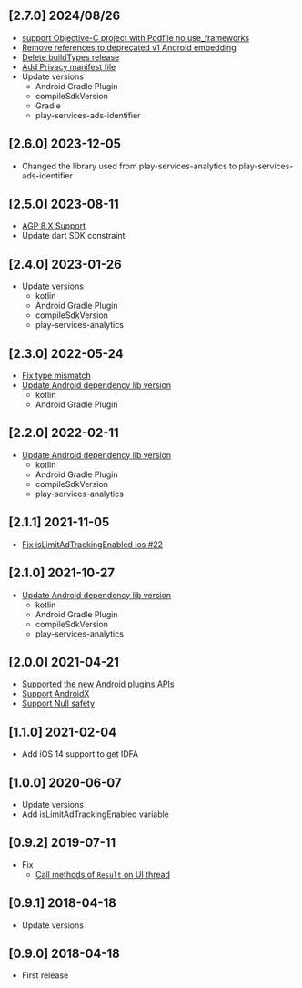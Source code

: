 ## [2.7.0] 2024/08/26

* [support Objective-C project with Podfile no use_frameworks](https://github.com/operando/advertising_id/pull/27)
* [Remove references to deprecated v1 Android embedding](https://github.com/operando/advertising_id/pull/49)
* [Delete buildTypes release](https://github.com/operando/advertising_id/pull/50)
* [Add Privacy manifest file](https://github.com/operando/advertising_id/pull/51)
* Update versions
  * Android Gradle Plugin
  * compileSdkVersion
  * Gradle
  * play-services-ads-identifier


## [2.6.0] 2023-12-05

* Changed the library used from play-services-analytics to play-services-ads-identifier


## [2.5.0] 2023-08-11

* [AGP 8.X Support](https://github.com/operando/advertising_id/pull/37)
* Update dart SDK constraint


## [2.4.0] 2023-01-26

* Update versions
  * kotlin
  * Android Gradle Plugin
  * compileSdkVersion
  * play-services-analytics

## [2.3.0] 2022-05-24

* [Fix type mismatch](https://github.com/operando/advertising_id/pull/30)
* [Update Android dependency lib version](https://github.com/operando/advertising_id/pull/31)
  * kotlin
  * Android Gradle Plugin

## [2.2.0] 2022-02-11

* [Update Android dependency lib version](https://github.com/operando/advertising_id/pull/26)
  * kotlin
  * Android Gradle Plugin
  * compileSdkVersion
  * play-services-analytics

## [2.1.1] 2021-11-05

* [Fix isLimitAdTrackingEnabled ios #22](https://github.com/operando/advertising_id/pull/22)


## [2.1.0] 2021-10-27

* [Update Android dependency lib version](https://github.com/operando/advertising_id/pull/18)
  * kotlin
  * Android Gradle Plugin
  * compileSdkVersion
  * play-services-analytics

## [2.0.0] 2021-04-21

* [Supported the new Android plugins APIs](https://github.com/operando/advertising_id/pull/7)
* [Support AndroidX](https://github.com/operando/advertising_id/pull/11)
* [Support Null safety](https://github.com/operando/advertising_id/pull/12) 

## [1.1.0] 2021-02-04

* Add iOS 14 support to get IDFA

## [1.0.0] 2020-06-07

* Update versions
* Add isLimitAdTrackingEnabled variable

## [0.9.2] 2019-07-11

* Fix
  * [Call methods of `Result` on UI thread](https://github.com/operando/advertising_id/pull/3)

## [0.9.1] 2018-04-18

* Update versions

## [0.9.0] 2018-04-18

* First release
